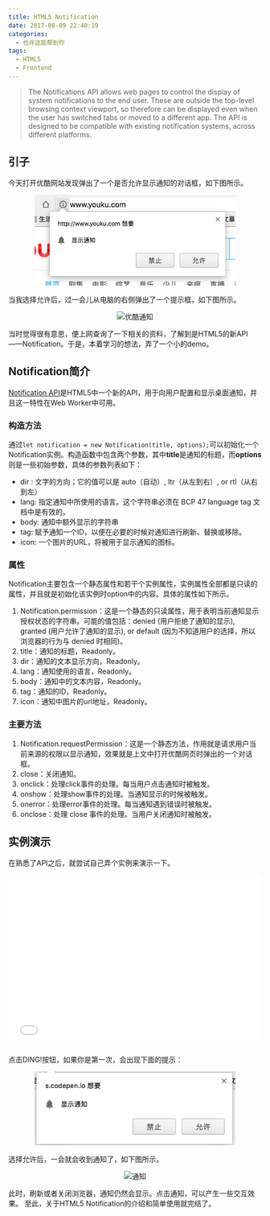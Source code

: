 ```yaml
---
title: HTML5 Notification
date: 2017-08-09 22:40:19
categories:
  - 也许这能帮到你
tags:
  - HTML5
  - Frontend
---
```

>The Notifications API allows web pages to control the display of system notifications to the end user. These are outside the top-level browsing context viewport, so therefore can be displayed even when the user has switched tabs or moved to a different app. The API is designed to be compatible with existing notification systems, across different platforms.

<!-- more -->

## 引子

今天打开优酷网站发现弹出了一个是否允许显示通知的对话框，如下图所示。

<div align="center"><img src="/images/youku_notification_permission.png" width="400" alt="优酷请求显示通知" title="优酷请求显示通知"></div>

当我选择允许后，过一会儿从电脑的右侧弹出了一个提示框，如下图所示。

<div align="center"><img src="/images/youku_notification.png" width="400" alt="优酷通知" title="优酷通知"></div>

当时觉得很有意思，便上网查询了一下相关的资料，了解到是HTML5的新API——Notification。于是，本着学习的想法，弄了一个小的demo。

## Notification简介

[Notification API](https://developer.mozilla.org/zh-CN/docs/Web/API/notification)是HTML5中一个新的API，用于向用户配置和显示桌面通知，并且这一特性在Web Worker中可用。

### 构造方法

通过`let notification = new Notification(title, options);`可以初始化一个Notification实例。构造函数中包含两个参数，其中**title**是通知的标题，而**options**则是一些初始参数，具体的参数列表如下：
- dir : 文字的方向；它的值可以是 auto（自动）, ltr（从左到右）, or rtl（从右到左）
- lang: 指定通知中所使用的语言。这个字符串必须在 BCP 47 language tag 文档中是有效的。
- body: 通知中额外显示的字符串
- tag: 赋予通知一个ID，以便在必要的时候对通知进行刷新、替换或移除。
- icon: 一个图片的URL，将被用于显示通知的图标。

### 属性

Notification主要包含一个静态属性和若干个实例属性，实例属性全部都是只读的属性，并且就是初始化该实例时option中的内容。具体的属性如下所示。

1. Notification.permission：这是一个静态的只读属性，用于表明当前通知显示授权状态的字符串。可能的值包括：denied (用户拒绝了通知的显示), granted (用户允许了通知的显示), or default (因为不知道用户的选择，所以浏览器的行为与 denied 时相同)。
2. title：通知的标题，Readonly。
3. dir：通知的文本显示方向，Readonly。
4. lang：通知使用的语言，Readonly。
5. body：通知中的文本内容，Readonly。
6. tag：通知的ID，Readonly。
7. icon：通知中图片的url地址，Readonly。

### 主要方法

1. Notification.requestPermission：这是一个静态方法，作用就是请求用户当前来源的权限以显示通知，效果就是上文中打开优酷网页时弹出的一个对话框。
2. close：关闭通知。
3. onclick：处理click事件的处理。每当用户点击通知时被触发。
4. onshow：处理show事件的处理。当通知显示的时候被触发。
5. onerror：处理error事件的处理。每当通知遇到错误时被触发。
6. onclose：处理 close 事件的处理。当用户关闭通知时被触发。

## 实例演示

在熟悉了API之后，就尝试自己弄个实例来演示一下。

<iframe height='340' scrolling='no' title='Notification' src='//codepen.io/Sylvanass/embed/preview/Mvmbax/?height=340&theme-id=light&default-tab=js,result&embed-version=2' frameborder='no' allowtransparency='true' allowfullscreen='true' style='width: 100%;'>See the Pen <a href='https://codepen.io/Sylvanass/pen/Mvmbax/'>Notification</a> by Sylvanass (<a href='https://codepen.io/Sylvanass'>@Sylvanass</a>) on <a href='https://codepen.io'>CodePen</a>.
</iframe>

点击DING!按钮，如果你是第一次，会出现下面的提示：

<div align="center"><img src="/images/notification_permission.png" width="400" alt="请求显示通知" title="请求显示通知"></div>

选择允许后，一会就会收到通知了，如下图所示。

<div align="center"><img src="/images/notification.png" width="400" alt="通知" title="通知"></div>

此时，刷新或者关闭浏览器，通知仍然会显示。点击通知，可以产生一些交互效果。
至此，关于HTML5 Notification的介绍和简单使用就完结了。




